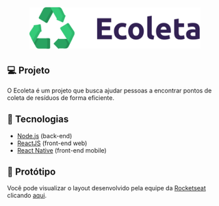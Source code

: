<h1 align="center">
    <img alt="DevRadar" title="#delicinha" src=".github/logo.svg" width="400px" />
</h1>

## 💻 Projeto
O Ecoleta é um projeto que busca ajudar pessoas a encontrar pontos de coleta de resíduos de forma eficiente.

## 🚀 Tecnologias
- [Node.js](https://nodejs.org/en/) (back-end)
- [ReactJS](https://reactjs.org) (front-end web)
- [React Native](https://facebook.github.io/react-native/) (front-end mobile)

## 💅 Protótipo
Você pode visualizar o layout desenvolvido pela equipe da [Rocketseat](https://www.youtube.com/rocketseat) clicando [aqui](https://www.figma.com/file/9TlOcj6l7D05fZhU12xWT3/Ecoleta-(Booster)?node-id=0%3A1).
